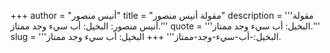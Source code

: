 +++
author = "أنيس منصور"
title = "مقولة أنيس منصور"
description = '''مقولة أنيس منصور: البخيل: أب سيء وجد ممتاز.'''
quote = '''البخيل: أب سيء وجد ممتاز.'''
slug = '''البخيل:-أب-سيء-وجد-ممتاز'''
+++
البخيل: أب سيء وجد ممتاز.
